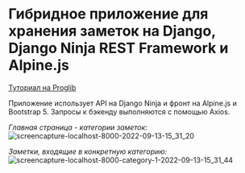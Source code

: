 # Гибридное приложение для хранения заметок на Django, Django Ninja REST Framework и Alpine.js
[Туториал на Proglib](https://proglib.io/p/pishem-gibridnoe-prilozhenie-dlya-hraneniya-zametok-na-django-django-ninja-rest-framework-i-alpine-js-2022-09-18)

Приложение использует API на Django Ninja и фронт на Alpine.js и Bootstrap 5. Запросы к бэкенду выполняются с помощью Axios. 

_Главная страница - категории заметок:_
![screencapture-localhost-8000-2022-09-13-15_31_20](https://user-images.githubusercontent.com/85797091/191211152-41bd71f4-4d9f-4a53-85cd-bd097b727c81.png)

_Заметки, входящие в конкретную категорию:_
![screencapture-localhost-8000-category-1-2022-09-13-15_31_44](https://user-images.githubusercontent.com/85797091/191211199-16e46858-12d8-4626-bebe-9c9b3d3bdca1.png)
